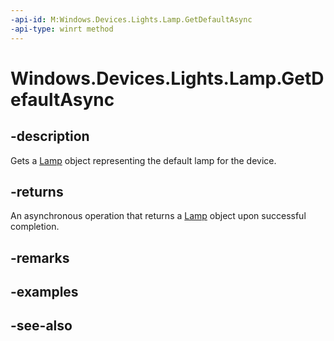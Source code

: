 ----api-id: M:Windows.Devices.Lights.Lamp.GetDefaultAsync
-api-type: winrt method
---<!-- Method syntaxpublic Windows.Foundation.IAsyncOperation<Windows.Devices.Lights.Lamp> GetDefaultAsync()--># Windows.Devices.Lights.Lamp.GetDefaultAsync## -descriptionGets a [Lamp](lamp.md) object representing the default lamp for the device.## -returnsAn asynchronous operation that returns a [Lamp](lamp.md) object upon successful completion.## -remarks## -examples## -see-also